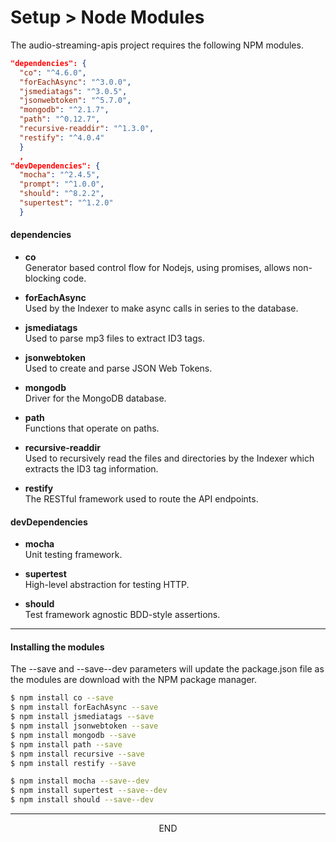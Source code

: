 <div class="page-header">
  <h1  id="page-title">Setup > Node Modules</h1>
</div>

The audio-streaming-apis project requires the following NPM modules.



```json
"dependencies": {
  "co": "^4.6.0",
  "forEachAsync": "^3.0.0",
  "jsmediatags": "^3.0.5",
  "jsonwebtoken": "^5.7.0",
  "mongodb": "^2.1.7",
  "path": "^0.12.7",
  "recursive-readdir": "^1.3.0",
  "restify": "^4.0.4"
  }
  ,
"devDependencies": {
  "mocha": "^2.4.5",
  "prompt": "^1.0.0",
  "should": "^8.2.2",
  "supertest": "^1.2.0"
  }
```

#### dependencies
* __co__<br/>
Generator based control flow for Nodejs, using promises, allows non-blocking code.

* __forEachAsync__<br/>
Used by the Indexer to make async calls in series to the database.

* __jsmediatags__<br/>
Used to parse mp3 files to extract ID3 tags.

* __jsonwebtoken__<br/>
Used to create and parse JSON Web Tokens.

* __mongodb__<br/>
Driver for the MongoDB database.

* __path__<br/>
Functions that operate on paths.

* __recursive-readdir__<br/>
Used to recursively read the files and directories by the Indexer which
extracts the ID3 tag information.

* __restify__<br/>
The RESTful framework used to route the API endpoints.


#### devDependencies
* __mocha__<br/>
Unit testing framework.

* __supertest__<br/>
High-level abstraction for testing HTTP.

* __should__<br/>
Test framework agnostic BDD-style assertions.


___
#### Installing the modules
The --save and --save--dev parameters will update the package.json file as the modules are download with the NPM
package manager.

```bash
$ npm install co --save
$ npm install forEachAsync --save
$ npm install jsmediatags --save
$ npm install jsonwebtoken --save
$ npm install mongodb --save
$ npm install path --save
$ npm install recursive --save
$ npm install restify --save

$ npm install mocha --save--dev
$ npm install supertest --save--dev
$ npm install should --save--dev
```


___
<div style="margin:0 auto;text-align:center;">END</div>
